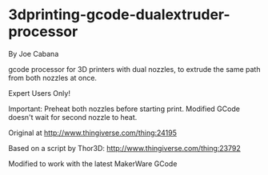 3dprinting-gcode-dualextruder-processor
=======================================

By Joe Cabana

gcode processor for 3D printers with dual nozzles,
to extrude the same path from both nozzles at once.

Expert Users Only!

Important:
Preheat both nozzles before starting print.
Modified GCode doesn't wait for second nozzle to heat.

Original at http://www.thingiverse.com/thing:24195

Based on a script by Thor3D:
http://www.thingiverse.com/thing:23792

Modified to work with the latest MakerWare GCode
